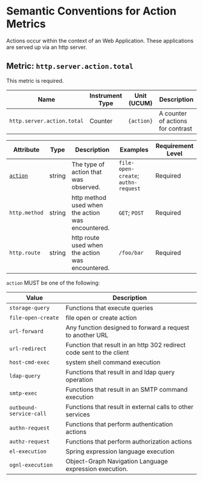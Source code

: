 # Semantic Conventions for Action Metrics

Actions occur within the context of an Web Application. These applications are
served up via an http server.

## Metric: `http.server.action.total`

This metric is required.

<!-- semconv metric.http.server.action.total(metric_table) -->
| Name     | Instrument Type | Unit (UCUM) | Description    |
| -------- | --------------- | ----------- | -------------- |
| `http.server.action.total` | Counter | `{action}` | A counter of actions for contrast |
<!-- endsemconv -->

<!-- semconv metric.http.server.action.total(full) -->
| Attribute  | Type | Description  | Examples  | Requirement Level |
|---|---|---|---|---|
| [`action`](action-spans.md) | string | The type of action that was observed. | `file-open-create`; `authn-request` | Required |
| `http.method` | string | http method used when the action was encountered. | `GET`; `POST` | Required |
| `http.route` | string | http route used when the action was encountered. | `/foo/bar` | Required |

`action` MUST be one of the following:

| Value  | Description |
|---|---|
| `storage-query` | Functions that execute queries |
| `file-open-create` | file open or create action |
| `url-forward` | Any function designed to forward a request to another URL |
| `url-redirect` | Function that result in an http 302 redirect code sent to the client |
| `host-cmd-exec` | system shell command execution |
| `ldap-query` | Functions that result in and ldap query operation |
| `smtp-exec` | Functions that result in an SMTP command execution |
| `outbound-service-call` | Functions that result in external calls to other services |
| `authn-request` | Functions that perform authentication actions |
| `authz-request` | Functions that perform authorization actions |
| `el-execution` | Spring expression language execution |
| `ognl-execution` | Object-Graph Navigation Language expression execution. |
<!-- endsemconv -->
